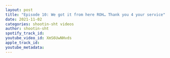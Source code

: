 ```yaml
---
layout: post
title: "Episode 10: We got it from here ROH… Thank you 4 your service"
date: 2021-11-02
categories: shootin-sht videos
author: shootin-sht
spotify_track_id: 
youtube_video_id: XmS6UwNHvds
apple_track_id: 
youtube_metadata: 
---
```

